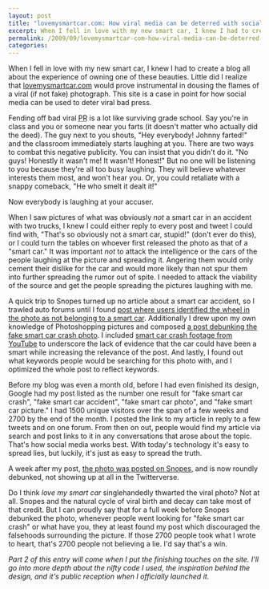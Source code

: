 ```yaml
---
layout: post
title: "lovemysmartcar.com: How viral media can be deterred with social media"
excerpt: When I fell in love with my new smart car, I knew I had to create a blog all about the experience of owning one of these beauties. Little did I realize that lovemysmartcar.com would prove instrumental in dousing the flames of a viral if not inflammatory photograph. This site is a case in point for how social media can be used to deter viral bad press.
permalink: /2009/09/lovemysmartcar-com-how-viral-media-can-be-deterred-with-social-media/
categories: 
---
```

When I fell in love with my new smart car, I knew I had to create a blog all about the experience of owning one of these beauties. Little did I realize that <a href="http://lovemysmartcar.com">lovemysmartcar.com</a> would prove instrumental in dousing the flames of a viral (if not fake) photograph. This site is a case in point for how social media can be used to deter viral bad press.

Fending off bad viral <abbr title="Public Relations">PR</abbr> is a lot like surviving grade school. Say you're in class and you or someone near you farts (it doesn't matter who actually did the deed). The guy next to you shouts, "Hey everybody! Johnny farted!" and the classroom immediately starts laughing at you. There are two ways to combat this negative publicity. You can insist that you didn't do it. "No guys! Honestly it wasn't me! It wasn't! Honest!" But no one will be listening to you because they're all too busy laughing. They will believe whatever interests them most, and won't hear you. Or, you could retaliate with a snappy comeback, "He who smelt it dealt it!"

Now everybody is laughing at your accuser.

When I saw pictures of what was obviously <em>not</em> a smart car in an accident with two trucks, I knew I could either reply to every post and tweet I could find with, "That's so obviously not a smart car, stupid!" (don't ever do this), or I could turn the tables on whoever first released the photo as that of a "smart car." It was important <em>not</em> to attack the intelligence or the cars of the people laughing at the picture and spreading it. Angering them would only cement their dislike for the car and would more likely than not spur them into further spreading the rumor out of spite. I needed to attack the viability of the source and get the people spreading the pictures laughing with me.

A quick trip to Snopes turned up no article about a smart car accident, so I trawled auto forums until I found <a href="http://www.smartcarofamerica.com/forums/f3/crash-not-24793/">post where users identified the wheel in the photo as not belonging to a smart car</a>. Additionally I drew upon my own knowledge of Photoshopping pictures and composed <a href="http://lovemysmartcar.com/2009/fake-smart-car-crash-picture/">a post debunking the fake smart car crash photo</a>. I included <a href="http://www.youtube.com/watch?v=CJHpUO-S0i8&amp;feature=player_embedded">smart car crash footage from YouTube</a> to underscore the lack of evidence that the car could have been a smart while increasing the relevance of the post. And lastly, I found out what keywords people would be searching for this photo with, and I optimized the whole post to reflect keywords.

Before my blog was even a month old, before I had even finished its design, Google had my post listed as the number one result for "fake smart car crash", "fake smart car accident", "fake smart car photo", and "fake smart car picture." I had 1500 unique visitors over the span of a few weeks and 2700 by the end of the month. I posted the link to my article in reply to a few tweets and on one forum. From then on out, people would find my article via search and post links to it in any conversations that arose about the topic. That's how social media works best. With today's technology it's easy to spread lies, but luckily, it's just as easy to spread the truth.

A week after my post, <a href="http://www.snopes.com/photos/accident/smallcar.asp">the photo was posted on Snopes</a>, and is now roundly debunked, not showing up at all in the Twitterverse.

Do I think<em> love my smart car</em> singlehandedly thwarted the viral photo? Not at all. Snopes and the natural cycle of viral birth and decay can take most of that credit. But I can proudly say that for a full week before Snopes debunked the photo, whenever people went looking for "fake smart car crash" or what have you, they at least found my post which discouraged the falsehoods surrounding the picture. If those 2700 people took what I wrote to heart, that's 2700 people not believing a lie. I'd say that's a win.

<em>Part 2 of this entry will come when I put the finishing touches on the site. I'll go into more depth about the nifty code I used, the inspiration behind the design, and it's public reception when I officially launched it.</em>